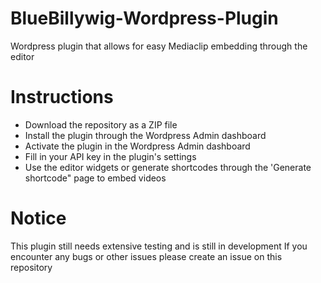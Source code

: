 # BlueBillywig-Wordpress-Plugin
Wordpress plugin that allows for easy Mediaclip embedding through the editor

# Instructions
- Download the repository as a ZIP file
- Install the plugin through the Wordpress Admin dashboard
- Activate the plugin in the Wordpress Admin dashboard
- Fill in your API key in the plugin's settings
- Use the editor widgets or generate shortcodes through the 'Generate shortcode" page to embed videos

# Notice
This plugin still needs extensive testing and is still in development
If you encounter any bugs or other issues please create an issue on this repository
